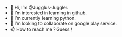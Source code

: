 - 👋 Hi, I’m @Jugglus-Juggler.
- 👀 I’m interested in learning in github.
- 🌱 I’m currently learning python.
- 💞️ I’m looking to collaborate on google play service.
- 📫 How to reach me？Guess！

<!---
Jugglus-Juggler/Jugglus-Juggler is a ✨ special ✨ repository because its `README.md` (this file) appears on your GitHub profile.
You can click the Preview link to take a look at your changes.
--->
